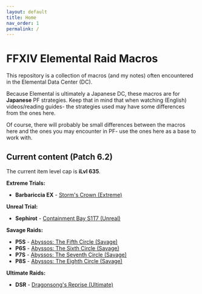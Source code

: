 ```yaml
---
layout: default
title: Home
nav_order: 1
permalink: /
---
```



# FFXIV Elemental Raid Macros

This repository is a collection of macros (and my notes) often encountered in the Elemental Data Center (DC).

Because Elemental is ultimately a Japanese DC, these macros are for **Japanese** PF strategies. Keep that in mind that when watching (English) videos/reading guides- the strategies used may have some differences from the ones here.

Of course, there will probably be small differences between the macros here and the ones you may encounter in PF- use the ones here as a base to work with.

## Current content (Patch 6.2)

The current item level cap is **iLvl 635**.

**Extreme Trials:**
- **Barbariccia EX** - [Storm's Crown (Extreme)](6.0_endwalker/extreme_trials/barbariccia/README.md)

**Unreal Trial:**
- **Sephirot** - [Containment Bay S1T7 (Unreal)](3.0_heavensward/extreme_trials/sephirot/README.md)

**Savage Raids:**
- **P5S** - [Abyssos: The Fifth Circle (Savage)](6.0_endwalker/savage_raids/p5s/README.md)
- **P6S** - [Abyssos: The Sixth Circle (Savage)](6.0_endwalker/savage_raids/p6s/README.md)
- **P7S** - [Abyssos: The Seventh Circle (Savage)](6.0_endwalker/savage_raids/p7s/README.md)
- **P8S** - [Abyssos: The Eighth Circle (Savage)](6.0_endwalker/savage_raids/p8s/README.md)

**Ultimate Raids:**
- **DSR** - [Dragonsong's Reprise (Ultimate)](ultimates/dsr/README.md)
